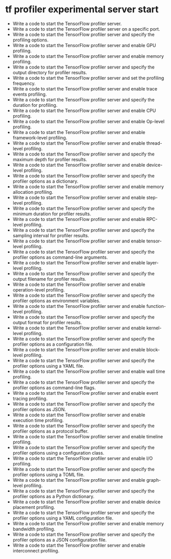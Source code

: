 # tf profiler experimental server start

- Write a code to start the TensorFlow profiler server.
- Write a code to start the TensorFlow profiler server on a specific port.
- Write a code to start the TensorFlow profiler server and specify the profiling options.
- Write a code to start the TensorFlow profiler server and enable GPU profiling.
- Write a code to start the TensorFlow profiler server and enable memory profiling.
- Write a code to start the TensorFlow profiler server and specify the output directory for profiler results.
- Write a code to start the TensorFlow profiler server and set the profiling frequency.
- Write a code to start the TensorFlow profiler server and enable trace events profiling.
- Write a code to start the TensorFlow profiler server and specify the duration for profiling.
- Write a code to start the TensorFlow profiler server and enable CPU profiling.
- Write a code to start the TensorFlow profiler server and enable Op-level profiling.
- Write a code to start the TensorFlow profiler server and enable framework-level profiling.
- Write a code to start the TensorFlow profiler server and enable thread-level profiling.
- Write a code to start the TensorFlow profiler server and specify the maximum depth for profiler results.
- Write a code to start the TensorFlow profiler server and enable device-level profiling.
- Write a code to start the TensorFlow profiler server and specify the profiler options as a dictionary.
- Write a code to start the TensorFlow profiler server and enable memory allocation profiling.
- Write a code to start the TensorFlow profiler server and enable step-level profiling.
- Write a code to start the TensorFlow profiler server and specify the minimum duration for profiler results.
- Write a code to start the TensorFlow profiler server and enable RPC-level profiling.
- Write a code to start the TensorFlow profiler server and specify the sampling interval for profiler results.
- Write a code to start the TensorFlow profiler server and enable tensor-level profiling.
- Write a code to start the TensorFlow profiler server and specify the profiler options as command-line arguments.
- Write a code to start the TensorFlow profiler server and enable layer-level profiling.
- Write a code to start the TensorFlow profiler server and specify the output filename for profiler results.
- Write a code to start the TensorFlow profiler server and enable operation-level profiling.
- Write a code to start the TensorFlow profiler server and specify the profiler options as environment variables.
- Write a code to start the TensorFlow profiler server and enable function-level profiling.
- Write a code to start the TensorFlow profiler server and specify the output format for profiler results.
- Write a code to start the TensorFlow profiler server and enable kernel-level profiling.
- Write a code to start the TensorFlow profiler server and specify the profiler options as a configuration file.
- Write a code to start the TensorFlow profiler server and enable block-level profiling.
- Write a code to start the TensorFlow profiler server and specify the profiler options using a YAML file.
- Write a code to start the TensorFlow profiler server and enable wall time profiling.
- Write a code to start the TensorFlow profiler server and specify the profiler options as command-line flags.
- Write a code to start the TensorFlow profiler server and enable event tracing profiling.
- Write a code to start the TensorFlow profiler server and specify the profiler options as JSON.
- Write a code to start the TensorFlow profiler server and enable execution time profiling.
- Write a code to start the TensorFlow profiler server and specify the profiler options as a protocol buffer.
- Write a code to start the TensorFlow profiler server and enable timeline profiling.
- Write a code to start the TensorFlow profiler server and specify the profiler options using a configuration class.
- Write a code to start the TensorFlow profiler server and enable I/O profiling.
- Write a code to start the TensorFlow profiler server and specify the profiler options using a TOML file.
- Write a code to start the TensorFlow profiler server and enable graph-level profiling.
- Write a code to start the TensorFlow profiler server and specify the profiler options as a Python dictionary.
- Write a code to start the TensorFlow profiler server and enable device placement profiling.
- Write a code to start the TensorFlow profiler server and specify the profiler options using a YAML configuration file.
- Write a code to start the TensorFlow profiler server and enable memory bandwidth profiling.
- Write a code to start the TensorFlow profiler server and specify the profiler options as a JSON configuration file.
- Write a code to start the TensorFlow profiler server and enable interconnect profiling.